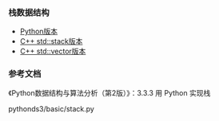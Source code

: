 ### 栈数据结构

- [Python版本](python)
- [C++ std::stack版本](cxx-std-stack)
- [C++ std::vector版本](cxx)

### 参考文档

《Python数据结构与算法分析（第2版）》：3.3.3 用 Python 实现栈

pythonds3/basic/stack.py
